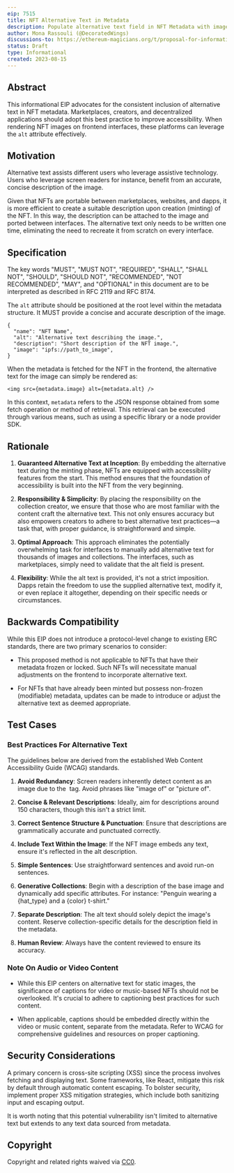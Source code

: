 ```yaml
---
eip: 7515
title: NFT Alternative Text in Metadata
description: Populate alternative text field in NFT Metadata with image description for screen reader.
author: Mona Rassouli (@DecoratedWings)
discussions-to: https://ethereum-magicians.org/t/proposal-for-informational-eip-simple-accessibility-recommendation/14639
status: Draft
type: Informational
created: 2023-08-15
---
```


## Abstract

This informational EIP advocates for the consistent inclusion of alternative text in NFT metadata. Marketplaces, creators, and decentralized applications should adopt this best practice to improve accessibility. When rendering NFT images on frontend interfaces, these platforms can leverage the `alt` attribute effectively.

## Motivation

Alternative text assists different users who leverage assistive technology. Users who leverage screen readers for instance, benefit from an accurate, concise description of the image.

Given that NFTs are portable between marketplaces, websites, and dapps, it is more efficient to create a suitable description upon creation (minting) of the NFT. In this way, the description can be attached to the image and ported between interfaces. The alternative text only needs to be written one time, eliminating the need to recreate it from scratch on every interface.

## Specification

The key words "MUST", "MUST NOT", "REQUIRED", "SHALL", "SHALL NOT", "SHOULD", "SHOULD NOT", "RECOMMENDED", "NOT RECOMMENDED", "MAY", and "OPTIONAL" in this document are to be interpreted as described in RFC 2119 and RFC 8174.


The `alt` attribute should be positioned at the root level within the metadata structure. It MUST provide a concise and accurate description of the image.

```
{
  "name": "NFT Name",
  "alt": "Alternative text describing the image.",
  "description": "Short description of the NFT image.",
  "image": "ipfs://path_to_image",
}

```

When the metadata is fetched for the NFT in the frontend, the alternative text for the image can simply be rendered as: 

```
<img src={metadata.image} alt={metadata.alt} />
```

In this context, `metadata` refers to the JSON response obtained from some fetch operation or method of retrieval. This retrieval can be executed through various means, such as using a specific library or a node provider SDK.


## Rationale

1. <b>Guaranteed Alternative Text at Inception</b>: By embedding the alternative text during the minting phase, NFTs are equipped with accessibility features from the start. This method ensures that the foundation of accessibility is built into the NFT from the very beginning.

2. <b>Responsibility & Simplicity</b>: By placing the responsibility on the collection creator, we ensure that those who are most familiar with the content craft the alternative text. This not only ensures accuracy but also empowers creators to adhere to best alternative text practices—a task that, with proper guidance, is straightforward and simple.

3. <b>Optimal Approach</b>: This approach eliminates the potentially overwhelming task for interfaces to manually add alternative text for thousands of images and collections. The interfaces, such as marketplaces, simply need to validate that the alt field is present. 

4. <b>Flexibility</b>: While the alt text is provided, it's not a strict imposition. Dapps retain the freedom to use the supplied alternative text, modify it, or even replace it altogether, depending on their specific needs or circumstances.


## Backwards Compatibility

While this EIP does not introduce a protocol-level change to existing ERC standards, there are two primary scenarios to consider:

* This proposed method is not applicable to NFTs that have their metadata frozen or locked. Such NFTs will necessitate manual adjustments on the frontend to incorporate alternative text.

* For NFTs that have already been minted but possess non-frozen (modifiable) metadata, updates can be made to introduce or adjust the alternative text as deemed appropriate.

## Test Cases

### Best Practices For Alternative Text

The guidelines below are derived from the established Web Content Accessibility Guide (WCAG) standards.

1. <b>Avoid Redundancy</b>: Screen readers inherently detect content as an image due to the <img> tag. Avoid phrases like "image of" or "picture of".

2. <b>Concise & Relevant Descriptions</b>:  Ideally, aim for descriptions around 150 characters, though this isn't a strict limit. 

3. <b>Correct Sentence Structure & Punctuation</b>: Ensure that descriptions are grammatically accurate and punctuated correctly.

4. <b>Include Text Within the Image</b>: If the NFT image embeds any text, ensure it's reflected in the alt description.

5. <b>Simple Sentences</b>: Use straightforward sentences and avoid run-on sentences.

6. <b>Generative Collections</b>: Begin with a description of the base image and dynamically add specific attributes. For instance: "Penguin wearing a {hat_type} and a {color} t-shirt."

7. <b>Separate Description</b>:  The alt text should solely depict the image's content. Reserve collection-specific details for the description field in the metadata.

8. <b>Human Review</b>: Always have the content reviewed to ensure its accuracy.

### Note On Audio or Video Content
* While this EIP centers on alternative text for static images, the significance of captions for video or music-based NFTs should not be overlooked. It's crucial to adhere to captioning best practices for such content.

* When applicable, captions should be embedded directly within the video or music content, separate from the metadata. Refer to WCAG for comprehensive guidelines and resources on proper captioning.

## Security Considerations

A primary concern is cross-site scripting (XSS) since the process involves fetching and displaying text. Some frameworks, like React, mitigate this risk by default through automatic content escaping. To bolster security, implement proper XSS mitigation strategies, which include both sanitizing input and escaping output.


It is worth noting that this potential vulnerability isn't limited to alternative text but extends to any text data sourced from metadata.

## Copyright

Copyright and related rights waived via [CC0](../LICENSE.md).

